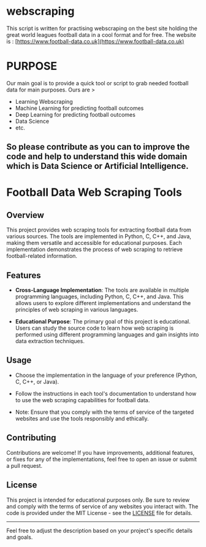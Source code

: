 # webscraping
This script is written for practising webscraping on the best site holding the great world leagues football data in a cool format and for free.
The website is : [https://www.football-data.co.uk](https://www.football-data.co.uk)

# PURPOSE
Our main goal is to provide a quick tool or script to grab needed football data for main purposes. Ours are > 

- Learning Webscraping
- Machine Learning for predicting football outcomes
- Deep Learning for predicting football outcomes
- Data Science 
- etc.

So please contribute as you can to improve the code and help to understand this wide domain which is Data Science or Artificial Intelligence. 
---

# Football Data Web Scraping Tools

## Overview

This project provides web scraping tools for extracting football data from various sources. The tools are implemented in Python, C, C++, and Java, making them versatile and accessible for educational purposes. Each implementation demonstrates the process of web scraping to retrieve football-related information.

## Features

- **Cross-Language Implementation**: The tools are available in multiple programming languages, including Python, C, C++, and Java. This allows users to explore different implementations and understand the principles of web scraping in various languages.

- **Educational Purpose**: The primary goal of this project is educational. Users can study the source code to learn how web scraping is performed using different programming languages and gain insights into data extraction techniques.

## Usage

- Choose the implementation in the language of your preference (Python, C, C++, or Java).

- Follow the instructions in each tool's documentation to understand how to use the web scraping capabilities for football data.

- Note: Ensure that you comply with the terms of service of the targeted websites and use the tools responsibly and ethically.

## Contributing

Contributions are welcome! If you have improvements, additional features, or fixes for any of the implementations, feel free to open an issue or submit a pull request.

## License

This project is intended for educational purposes only. Be sure to review and comply with the terms of service of any websites you interact with. The code is provided under the MIT License - see the [LICENSE](LICENSE) file for details.

---

Feel free to adjust the description based on your project's specific details and goals.
